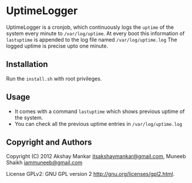 UptimeLogger
=============

UptimeLogger is a cronjob, which continuously logs the `uptime` of the system
every minute to `/var/log/uptime`. At every boot this information of 
`lastuptime` is appended to the log file named `/var/log/uptime.log`
The logged uptime is precise upto one minute.

Installation
------------

Run the `install.sh` with root privileges.

Usage
-----

- It comes with a command `lastuptime` which shows previous uptime of the 
system.
- You can check all the previous uptime entries in `/var/log/uptime.log`

Copyright and Authors
---------------------
Copyright (C) 2012  Akshay Mankar <itsakshaymankar@gmail.com>, Muneeb Shaikh <iammuneeb@gmail.com>

License GPLv2: GNU GPL version 2 <http://gnu.org/licenses/gpl2.html>.
